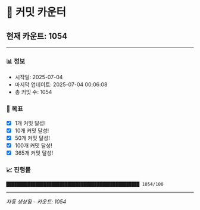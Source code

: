 # 🔢 커밋 카운터

## 현재 카운트: 1054

---

### 📊 정보
- 시작일: 2025-07-04
- 마지막 업데이트: 2025-07-04 00:06:08
- 총 커밋 수: 1054

### 🎯 목표
- [x] 1개 커밋 달성!
- [x] 10개 커밋 달성!
- [x] 50개 커밋 달성!
- [x] 100개 커밋 달성!
- [x] 365개 커밋 달성!

### 📈 진행률
```
██████████████████████████████████████████████████ 1054/100
```

---
*자동 생성됨 - 카운트: 1054*
